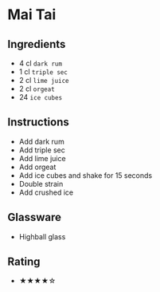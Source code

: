 # Mai Tai

## Ingredients
- 4 cl `dark rum`
- 1 cl `triple sec`
- 2 cl `lime juice`
- 2 cl `orgeat`
- 24 `ice cubes`

## Instructions
- Add dark rum
- Add triple sec
- Add lime juice
- Add orgeat
- Add ice cubes and shake for 15 seconds
- Double strain
- Add crushed ice

## Glassware
- Highball glass

## Rating
- ★★★★☆
